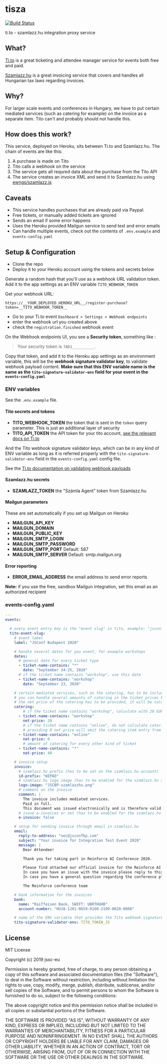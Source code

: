 # tisza

[![Build Status](https://travis-ci.org/jssc-eu/tisza.svg?branch=master)](https://travis-ci.org/jssc-eu/tisza)

ti.to - szamlazz.hu integration proxy service

## What?

[Ti.to](https://ti.to/) is a great ticketing and attendee manager service for events both free and paid.

[Szamlazz.hu](https://szamlazz.hu) is a great invoicing service that covers and handles  all Hungarian tax laws regarding invoices.

## Why?

For larger scale events and conferences in Hungary, we have to put certain mediated services (such as catering for example) on the invoice as a separate item.
Tito can't and probably should not handle this.

## How does this work?

This service, deployed on Heroku, sits between Ti.to and Szamlazz.hu. The chain of events are like this:

1. A purchase is made on Tito
2. Tito calls a webhook on the service
3. The service gets all requred data about the purchase from the Tito API
4. The service creates an invoice XML and send it to Szamlazz.hu using [ewngs/szamlazz.js](https://github.com/ewngs/szamlazz.js)

## Caveats

* This service handles purchases that are already paid via Paypal.
* Free tickets, or manually added tickets are ignored
* Sends an email if some error happens
* Uses the Heroku provided Mailgun service to send test and error emails
* Can handle multiple events, check out the contents of `.env.example` and `events-config.yaml`

## Setup & Configuration

- Clone the repo
- Deploy it to your Heroku account using the tokens and secrets below

Generate a random hash that you'll use as a webhook URL validation token.
Add it to the app settings as an ENV variable `TITO_WEBHOOK_TOKEN`

Get your webhook URL:

`https://__YOUR_DEPLOYED_HEROKU_URL__/register-purchase?token=__TITO_WEBHOOK_TOKEN__`

- Go to your Ti.to event `Dashboard > Settings > Webhook endpoints`
- enter the webhook url you created above
- check the `registration.finished` webhook event

On the Webhook endpoints UI, you see a **Security token**, something like :

> Your security token is `7AD1__________`.

Copy that token, and add it to the Heroku app settings as an environment variable, this will be the **webhook signature validator key**, to validate webhook payload content. **Make sure that this ENV variable name is the same as the `tito-signature-validator-env` field for your event in the `events-config.yaml`**


### ENV variables

See the `.env.example` file.

#### Tito secrets and tokens

- **TITO_WEBHOOK_TOKEN** the token that is sent in the `token` query parameter. This is just an additional layer of security
- **TITO_API_TOKEN** the API token for your tito account, [see the relevant docs on Ti.to](https://ti.to/docs/api/admin#authentication)

And the Tito webhook signature validator keys, which can be in any kind of ENV variable as long as it is
referred properly with the `tito-signature-validator-env` field in the `events-config.yaml` config file.

See the [Ti.to documentation on validating webhook payloads](https://ti.to/docs/api/admin#webhooks-payloads)

#### Szamlazz.hu secrets

- **SZAMLAZZ_TOKEN** the "Számla Agent" token from Szamlazz.hu

#### Mailgun parameters

These are set automatically if you set up Mailgun on Heroku

- **MAILGUN_API_KEY**
- **MAILGUN_DOMAIN**
- **MAILGUN_PUBLIC_KEY**
- **MAILGUN_SMTP_LOGIN**
- **MAILGUN_SMTP_PASSWORD**
- **MAILGUN_SMTP_PORT** Default: 587
- **MAILGUN_SMTP_SERVER** Default: smtp.mailgun.org

#### Error reporting

- **ERROR_EMAIL_ADDRESS** the email address to send error reports

**Note:** if you use the free, sandbox Mailgun integration, set this email as an authorized recipient

### events-config.yaml

```yaml
---
events:

  # every event entry key is the "event slug" in tito, example: "jsconf-budapest-2021"
  tito-event-slug:
    # event label
    label: "JSConf Budapest 2020"

    # handle several dates for you event, for example workshops
    dates:
      # general date for every ticket type
      - ticket-name-contains: "*"
        date: "September 24-25, 2020"
      # if the ticket name contains "workshop", use this date
      - ticket-name-contains: "workshop"
        date: "September 23, 2020"

    # certain mediated services, such as the catering, has to be included on the invoice as a separate item
    # you can handle several amounts of catering in the ticket prices based on the ticket name
    # the net price of the catering has to be provided, it will be calculated and subtracted from the ticket price in Tito
    catering:
        # if the ticket name contains "workshop", calculate with 20 EUR net catering price
      - ticket-name-contains: "workshop"
        net-price: 20
        # if the ticket name contains "online", do not calculate catering
        # providing 0 net price will omit the catering item entry from the invoice for this type of ticket
      - ticket-name-contains: "online"
        net-price: 0
        # amount of catering for every other kind of ticket
      - ticket-name-contains: "*"
        net-price: 40

    # invoice setup
    invoice:
      # szamlazz.hu prefix (has to be set on the szamlazz.hu account)
      id-prefix: "WIPAO"
      # szamlazz.hu logo image (has to be enabled for the szamlazz.hu account)
      logo-image: "JSCBP-szamlazzhu.png"
      # comment on the invoice
      comment: |
        The invoice includes mediated services.
        Paid in full.
        This document was issued electronically and is therefore valid without signature.
      # issue e-invoices or not (has to be enabled for the szamlazz.hu account)
      e-invoice: false

    # setup for sending invoice through email in szamlazz.hu
    email:
      reply-to-address: "nec@jsconfbp.com"
      subject: "Your invoice for Integration Test Event 2020"
      message: |
        Dear Attendee!

        Thank you for taking part in Reinforce AI Conference 2020.

        Please find attached our official invoice for the Reinforce AI conference.
        In case you have an issue with the invoice please reply to this e-mail.
        In case you have a general question regarding the conference please write to: hello@reinforceconf.com

        The Reinforce conference team

    # bank information for the invoices
    bank:
      name: "Raiffeisen Bank, SWIFT: UBRTHUHB"
      account-number: "HU18-1201-0659-0160-2199-0020-0008"

    # name of the ENV variable that provides the Tito webhook signature validator key
    tito-signature-validator-env: TITO_TOKEN_JS

```

## License

MIT License

Copyright (c) 2019 jssc-eu

Permission is hereby granted, free of charge, to any person obtaining a copy
of this software and associated documentation files (the "Software"), to deal
in the Software without restriction, including without limitation the rights
to use, copy, modify, merge, publish, distribute, sublicense, and/or sell
copies of the Software, and to permit persons to whom the Software is
furnished to do so, subject to the following conditions:

The above copyright notice and this permission notice shall be included in all
copies or substantial portions of the Software.

THE SOFTWARE IS PROVIDED "AS IS", WITHOUT WARRANTY OF ANY KIND, EXPRESS OR
IMPLIED, INCLUDING BUT NOT LIMITED TO THE WARRANTIES OF MERCHANTABILITY,
FITNESS FOR A PARTICULAR PURPOSE AND NONINFRINGEMENT. IN NO EVENT SHALL THE
AUTHORS OR COPYRIGHT HOLDERS BE LIABLE FOR ANY CLAIM, DAMAGES OR OTHER
LIABILITY, WHETHER IN AN ACTION OF CONTRACT, TORT OR OTHERWISE, ARISING FROM,
OUT OF OR IN CONNECTION WITH THE SOFTWARE OR THE USE OR OTHER DEALINGS IN THE
SOFTWARE.
